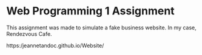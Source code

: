# Web Programming 1 Assignment

This assignment was made to simulate a fake business website. In my case, Rendezvous Cafe.

https:/jeannetandoc.github.io/Website/